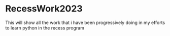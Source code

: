 # RecessWork2023
This will show all the work that i have been progressively doing in my efforts to learn python in the recess program
